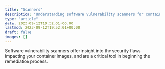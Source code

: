 ```yaml
---
title: "Scanners"
description: "Understanding software vulnerability scanners for container images"
type: "article"
date: 2023-09-12T19:52:01+00:00
lastmod: 2023-09-12T19:52:01+00:00
draft: false
images: []
---
```

Software vulnerability scanners offer insight into the security flaws impacting your container images, and are a critical tool in beginning the remediation process.